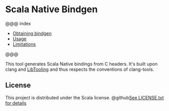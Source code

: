 # Scala Native Bindgen

@@@ index

* [Obtaining bindgen](obtaining-bindgen/index.md)
* [Usage](command-line-usage/index.md)
* [Limitations](limitations/index.md)

@@@

This tool generates Scala Native bindings from C headers.
It's built upon clang and [LibTooling] and thus respects the conventions of clang-tools.

## License

This project is distributed under the Scala license.
@github[See LICENSE.txt for details](/LICENSE.txt)

 [LibTooling]: https://clang.llvm.org/docs/LibTooling.html
